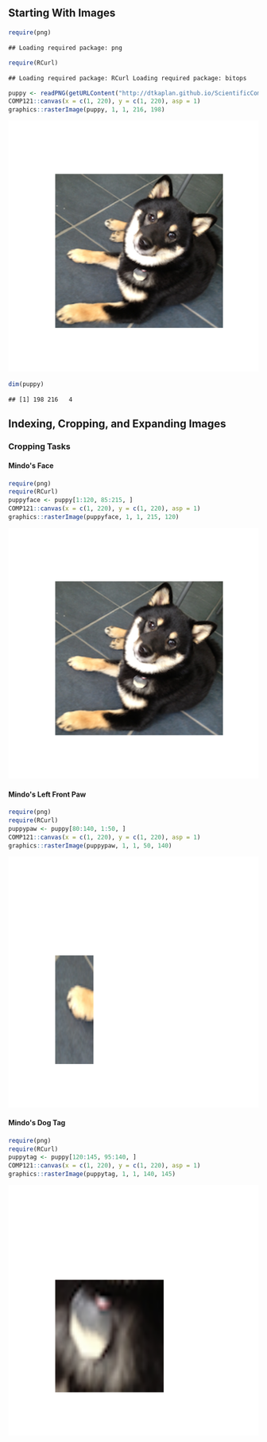 ## Starting With Images 


```r
require(png)
```

```
## Loading required package: png
```

```r
require(RCurl)
```

```
## Loading required package: RCurl Loading required package: bitops
```

```r
puppy <- readPNG(getURLContent("http://dtkaplan.github.io/ScientificComputing/Resources/Images/mindo.png"))
COMP121::canvas(x = c(1, 220), y = c(1, 220), asp = 1)
graphics::rasterImage(puppy, 1, 1, 216, 198)
```

![plot of chunk unnamed-chunk-1](figure/unnamed-chunk-1.png) 

```r
dim(puppy)
```

```
## [1] 198 216   4
```


## Indexing, Cropping, and Expanding Images 

### Cropping Tasks

#### Mindo's Face

```r
require(png)
require(RCurl)
puppyface <- puppy[1:120, 85:215, ]
COMP121::canvas(x = c(1, 220), y = c(1, 220), asp = 1)
graphics::rasterImage(puppyface, 1, 1, 215, 120)
```

![plot of chunk unnamed-chunk-2](figure/unnamed-chunk-2.png) 


#### Mindo's Left Front Paw

```r
require(png)
require(RCurl)
puppypaw <- puppy[80:140, 1:50, ]
COMP121::canvas(x = c(1, 220), y = c(1, 220), asp = 1)
graphics::rasterImage(puppypaw, 1, 1, 50, 140)
```

![plot of chunk unnamed-chunk-3](figure/unnamed-chunk-3.png) 

#### Mindo's Dog Tag

```r
require(png)
require(RCurl)
puppytag <- puppy[120:145, 95:140, ]
COMP121::canvas(x = c(1, 220), y = c(1, 220), asp = 1)
graphics::rasterImage(puppytag, 1, 1, 140, 145)
```

![plot of chunk unnamed-chunk-4](figure/unnamed-chunk-4.png) 


